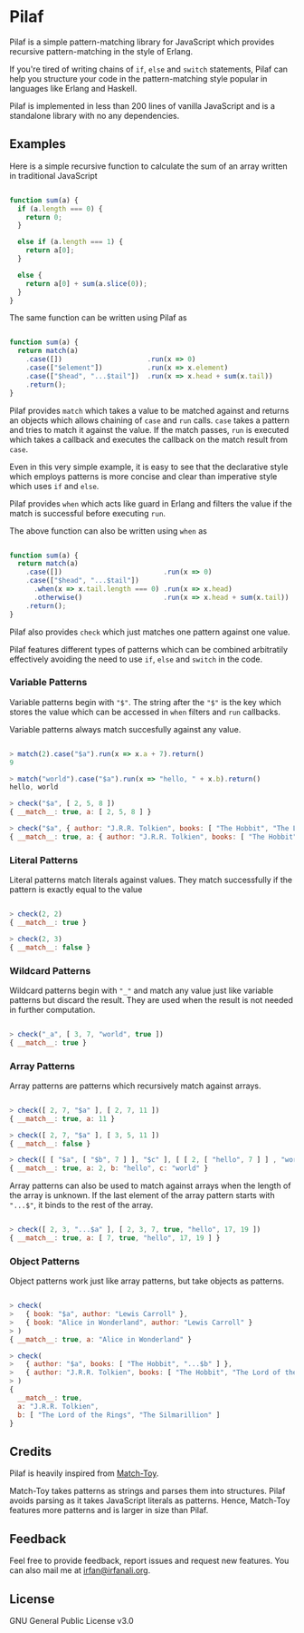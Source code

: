 # Pilaf
Pilaf is a simple pattern-matching library for JavaScript which provides
recursive pattern-matching in the style of Erlang.

If you're tired of writing chains of `if`, `else` and `switch` statements,
Pilaf can help you structure your code in the pattern-matching style popular in
languages like Erlang and Haskell.

Pilaf is implemented in less than 200 lines of vanilla JavaScript and is a
standalone library with no any dependencies.

## Examples

Here is a simple recursive function to calculate the sum of an array written in
traditional JavaScript

```javascript

function sum(a) {
  if (a.length === 0) {
    return 0;
  }

  else if (a.length === 1) {
    return a[0];
  }

  else {
    return a[0] + sum(a.slice(0));
  }
}

```

The same function can be written using Pilaf as

```javascript

function sum(a) {
  return match(a)
    .case([])                     .run(x => 0)
    .case(["$element"])           .run(x => x.element)
    .case(["$head", "...$tail"])  .run(x => x.head + sum(x.tail))
    .return();
}

```

Pilaf provides `match` which takes a value to be matched against and
returns an objects which allows chaining of `case` and `run` calls. `case`
takes a pattern and tries to match it against the value. If the match passes,
`run` is executed which takes a callback and executes the callback on the match
result from `case`.

Even in this very simple example, it is easy to see that the declarative style
which employs patterns is more concise and clear than imperative style which
uses `if` and `else`.

Pilaf provides `when` which acts like guard in Erlang and filters the value if
the match is successful before executing `run`.

The above function can also be written using `when` as

```javascript

function sum(a) {
  return match(a)
    .case([])                         .run(x => 0)
    .case(["$head", "...$tail"])
      .when(x => x.tail.length === 0) .run(x => x.head)
      .otherwise()                    .run(x => x.head + sum(x.tail))
    .return();
}


```

Pilaf also provides `check` which just matches one pattern against one value.

Pilaf features different types of patterns which can be combined arbitratily
effectively avoiding the need to use `if`, `else` and `switch` in the code.

### Variable Patterns
Variable patterns begin with `"$"`. The string after the `"$"` is the key which
stores the value which can be accessed in `when` filters and `run` callbacks.

Variable patterns always match succesfully against any value.

```javascript

> match(2).case("$a").run(x => x.a + 7).return()
9

> match("world").case("$a").run(x => "hello, " + x.b).return()
hello, world

> check("$a", [ 2, 5, 8 ])
{ __match__: true, a: [ 2, 5, 8 ] }

> check("$a", { author: "J.R.R. Tolkien", books: [ "The Hobbit", "The Lord of the Rings" ] })
{ __match__: true, a: { author: "J.R.R. Tolkien", books: [ "The Hobbit", "The Lord of the Rings" ] } }

```

### Literal Patterns
Literal patterns match literals against values. They match successfully if the
pattern is exactly equal to the value

```javascript

> check(2, 2)
{ __match__: true }

> check(2, 3)
{ __match__: false }

```


### Wildcard Patterns
Wildcard patterns begin with `"_"` and match any value just like variable
patterns but discard the result. They are used when the result is not needed in
further computation.

```javascript

> check("_a", [ 3, 7, "world", true ])
{ __match__: true }

```

### Array Patterns
Array patterns are patterns which recursively match against arrays.

```javascript

> check([ 2, 7, "$a" ], [ 2, 7, 11 ])
{ __match__: true, a: 11 }

> check([ 2, 7, "$a" ], [ 3, 5, 11 ])
{ __match__: false }

> check([ [ "$a", [ "$b", 7 ] ], "$c" ], [ [ 2, [ "hello", 7 ] ] , "world" ])
{ __match__: true, a: 2, b: "hello", c: "world" }

```

Array patterns can also be used to match against arrays when the length of the
array is unknown. If the last element of the array pattern starts with `"...$"`,
it binds to the rest of the array.   

```javascript

> check([ 2, 3, "...$a" ], [ 2, 3, 7, true, "hello", 17, 19 ])
{ __match__: true, a: [ 7, true, "hello", 17, 19 ] }

```

### Object Patterns
Object patterns work just like array patterns, but take objects as patterns.

```javascript

> check(
>   { book: "$a", author: "Lewis Carroll" },
>   { book: "Alice in Wonderland", author: "Lewis Carroll" }
> )
{ __match__: true, a: "Alice in Wonderland" }

> check(
>   { author: "$a", books: [ "The Hobbit", "...$b" ] },
>   { author: "J.R.R. Tolkien", books: [ "The Hobbit", "The Lord of the Rings", "The Silmarillion" ] }
> )
{
  __match__: true,
  a: "J.R.R. Tolkien",
  b: [ "The Lord of the Rings", "The Silmarillion" ]
}

```

## Credits
Pilaf is heavily inspired from
[Match-Toy](https://github.com/AlfonsoFilho/match-toy).

Match-Toy takes patterns as strings and parses them into structures. Pilaf
avoids parsing as it takes JavaScript literals as patterns. Hence, Match-Toy
features more patterns and is larger in size than Pilaf.

## Feedback
Feel free to provide feedback, report issues and request new features. You can
also mail me at irfan@irfanali.org.

## License
GNU General Public License v3.0
